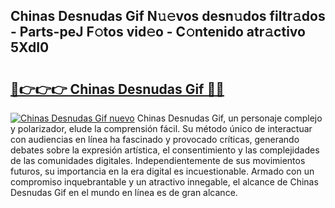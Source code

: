 ## Chinas Desnudas Gif N𝚞𝚎vos desn𝚞dos filtr𝚊dos - Parts-peJ F𝚘tos vid𝚎o - C𝚘ntenido atr𝚊ctivo 5XdI0

# <h2><a href="http://mb24d4.tromn.icu/?c=Chinas+Desnudas+Gif">🔗👉👉👉 Chinas Desnudas Gif 🔗🔗</a></h2>

[![Chinas Desnudas Gif nuevo](https://i.imgur.com/pEAQMta.gif)](http://mb24d4.tromn.icu/?c=Chinas+Desnudas+Gif)
Chinas Desnudas Gif, un personaje complejo y polarizador, elude la comprensión fácil. Su método único de interactuar con audiencias en línea ha fascinado y provocado críticas, generando debates sobre la expresión artística, el consentimiento y las complejidades de las comunidades digitales. Independientemente de sus movimientos futuros, su importancia en la era digital es incuestionable. Armado con un compromiso inquebrantable y un atractivo innegable, el alcance de Chinas Desnudas Gif en el mundo en línea es de gran alcance.
